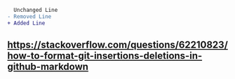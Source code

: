 ```diff
  Unchanged Line
- Removed Line
+ Added Line
```
## https://stackoverflow.com/questions/62210823/how-to-format-git-insertions-deletions-in-github-markdown
